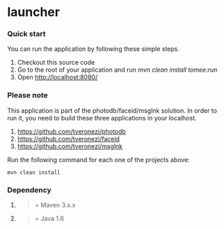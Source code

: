 launcher
=========

### Quick start ###

You can run the application by following these simple steps.

1. Checkout this source code
2. Go to the root of your application and run *mvn clean install tomee:run*
3. Open <http://localhost:8080/>

### Please note ###

This application is part of the photodb/faceid/msglnk solution. In order to run it, you need to build these three
applications in your localhost.

1. <https://github.com/tveronezi/photodb>
2. <https://github.com/tveronezi/faceid>
3. <https://github.com/tveronezi/msglnk>

Run the following command for each one of the projects above:

    mvn clean install

### Dependency ###

1. >= Maven 3.x.x 
2. >= Java 1.6
